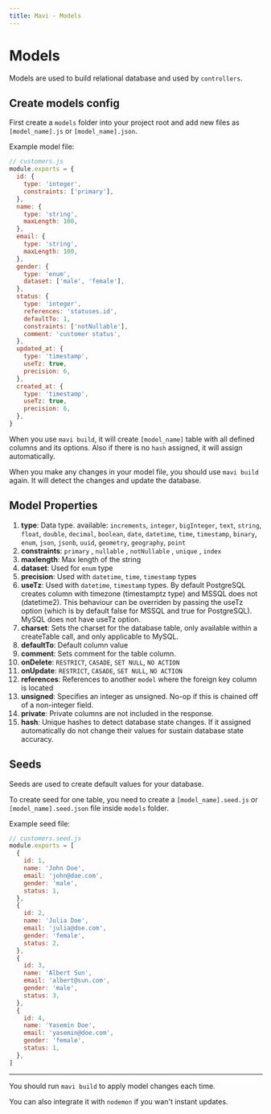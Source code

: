 ```yaml
---
title: Mavi - Models
---
```


# Models

Models are used to build relational database and used by `controllers`.

## Create models config

First create a `models` folder into your project root and add new files as `[model_name].js` or `[model_name].json`.

Example model file:

```js
// customers.js
module.exports = {
  id: {
    type: 'integer',
    constraints: ['primary'],
  },
  name: {
    type: 'string',
    maxLength: 100,
  },
  email: {
    type: 'string',
    maxLength: 100,
  },
  gender: {
    type: 'enum',
    dataset: ['male', 'female'],
  },
  status: {
    type: 'integer',
    references: 'statuses.id',
    defaultTo: 1,
    constraints: ['notNullable'],
    comment: 'customer status',
  },
  updated_at: {
    type: 'timestamp',
    useTz: true,
    precision: 6,
  },
  created_at: {
    type: 'timestamp',
    useTz: true,
    precision: 6,
  },
}
```

When you use `mavi build`, it will create `[model_name]` table with all defined columns and its options. Also if there is no `hash` assigned, it will assign automatically.

When you make any changes in your model file, you should use `mavi build` again. It will detect the changes and update the database.

## Model Properties

1. **type**: Data type. available: `increments`, `integer`, `bigInteger`, `text`, `string`, `float`, `double`, `decimal`, `boolean`, `date`, `datetime`, `time`, `timestamp`, `binary`, `enum`, `json`, `jsonb`, `uuid`, `geometry`, `geography`, `point`
1. **constraints**: `primary` , `nullable` , `notNullable` , `unique` , `index`
1. **maxlength**: Max length of the string
1. **dataset**: Used for `enum` type
1. **precision**: Used with `datetime`, `time`, `timestamp` types
1. **useTz**: Used with `datetime`, `timestamp` types. By default PostgreSQL creates column with timezone (timestamptz type) and MSSQL does not (datetime2). This behaviour can be overriden by passing the useTz option (which is by default false for MSSQL and true for PostgreSQL). MySQL does not have useTz option.
1. **charset**: Sets the charset for the database table, only available within a createTable call, and only applicable to MySQL.
1. **defaultTo**: Default column value
1. **comment**: Sets comment for the table column.
1. **onDelete**: `RESTRICT`, `CASADE`, `SET NULL`, `NO ACTION`
1. **onUpdate**: `RESTRICT`, `CASADE`, `SET NULL`, `NO ACTION`
1. **references**: References to another `model` where the foreign key column is located
1. **unsigned**: Specifies an integer as unsigned. No-op if this is chained off of a non-integer field.
1. **private**: Private columns are not included in the response.
1. **hash**: Unique hashes to detect database state changes. If it assigned automatically do not change their values for sustain database state accuracy.

## Seeds

Seeds are used to create default values for your database.

To create seed for one table, you need to create a `[model_name].seed.js` or `[model_name].seed.json` file inside `models` folder.

Example seed file:

```js
// customers.seed.js
module.exports = [
  {
    id: 1,
    name: 'John Doe',
    email: 'john@doe.com',
    gender: 'male',
    status: 1,
  },
  {
    id: 2,
    name: 'Julia Doe',
    email: 'julia@doe.com',
    gender: 'female',
    status: 2,
  },
  {
    id: 3,
    name: 'Albert Sun',
    email: 'albert@sun.com',
    gender: 'male',
    status: 3,
  },
  {
    id: 4,
    name: 'Yasemin Doe',
    email: 'yasemin@doe.com',
    gender: 'female',
    status: 1,
  },
]
```

---

You should run `mavi build` to apply model changes each time.

You can also integrate it with `nodemon` if you wan't instant updates.
